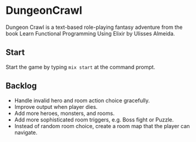 # DungeonCrawl

Dungeon Crawl is a text-based role-playing fantasy adventure from the book Learn Functional Programming Using Elixir by Ulisses Almeida.

## Start

Start the game by typing `mix start` at the command prompt.

## Backlog

- Handle invalid hero and room action choice gracefully.
- Improve output when player dies.
- Add more heroes, monsters, and rooms.
- Add more sophisticated room triggers, e.g. Boss fight or Puzzle.
- Instead of random room choice, create a room map that the player can navigate.
